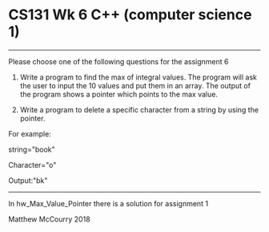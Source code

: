 # CS131 Wk 6 C++ (computer science 1)
____
Please choose one of the following questions for the assignment 6

1. Write a program to find the max of integral values. The program will ask the user to input the 10 values and put them in an array. The output of the program shows a pointer which points to the max value.


2. Write a program to delete a specific character from a string by using the pointer. 

For example:

string="book"

Character="o"

Output:"bk"
___
In hw_Max_Value_Pointer there is a solution for assignment 1

Matthew McCourry 2018
